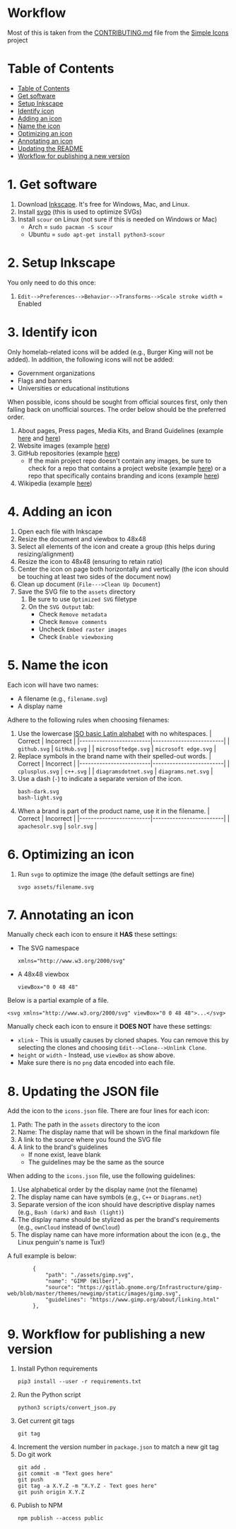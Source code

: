 # Workflow

Most of this is taken from the [CONTRIBUTING.md](https://github.com/simple-icons/simple-icons/blob/develop/CONTRIBUTING.md) file from the [Simple Icons](https://simpleicons.org/) project

# Table of Contents
- [Table of Contents](#table-of-contents)
- [Get software](#1-get-software)
- [Setup Inkscape](#2-setup-inkscape)
- [Identify icon](#3-identify-icon)
- [Adding an icon](#4-adding-an-icon)
- [Name the icon](#5-name-the-icon)
- [Optimizing an icon](#6-optimizing-an-icon)
- [Annotating an icon](#7-annotating-an-icon)
- [Updating the README](#8-updating-the-readme)
- [Workflow for publishing a new version](#9-workflow-for-publishing-a-new-version)

# 1. Get software

1. Download [Inkscape](https://inkscape.org/). It's free for Windows, Mac, and Linux.
1. Install [svgo](https://github.com/svg/svgo) (this is used to optimize SVGs)
1. Install `scour` on Linux (not sure if this is needed on Windows or Mac)
    - Arch = `sudo pacman -S scour`
    - Ubuntu = `sudo apt-get install python3-scour`

# 2. Setup Inkscape

You only need to do this once:

1. `Edit-->Preferences-->Behavior-->Transforms-->Scale stroke width` = Enabled

# 3. Identify icon

Only homelab-related icons will be added (e.g., Burger King will not be added). In addition, the following icons will not be added:

- Government organizations 
- Flags and banners
- Universities or educational institutions

When possible, icons should be sought from official sources first, only then falling back on unofficial sources. The order below should be the preferred order.

1. About pages, Press pages, Media Kits, and Brand Guidelines (example [here](https://github.com/logos) and [here](https://www.hashicorp.com/brand))
1. Website images (example [here](https://gohugo.io/))
1. GitHub repositories (example [here](https://github.com/kubernetes/kubernetes/blob/master/logo/logo.svg))
    - If the main project repo doesn't contain any images, be sure to check for a repo that contains a project website (example [here](https://github.com/lxc/linuxcontainers.org/blob/master/static/img/containers.svg)) or a repo that specifically contains branding and icons (example [here](https://github.com/miniflux/logo/blob/master/icon.svg))
1. Wikipedia (example [here](https://en.wikipedia.org/wiki/OpenZFS))

# 4. Adding an icon

1. Open each file with Inkscape
1. Resize the document and viewbox to 48x48
1. Select all elements of the icon and create a group (this helps during resizing/alignment)
1. Resize the icon to 48x48 (ensuring to retain ratio)
1. Center the icon on page both horizontally and vertically (the icon should be touching at least two sides of the document now)
1. Clean up document (`File--->Clean Up Document`)
1. Save the SVG file to the `assets` directory
    1. Be sure to use `Optimized SVG` filetype
    1. On the `SVG Output` tab:
       - Check `Remove metadata`
       - Check `Remove comments`
       - Uncheck `Embed raster images`
       - Check `Enable viewboxing`

# 5. Name the icon

Each icon will have two names:
- A filename (e.g., `filename.svg`)
- A display name

Adhere to the following rules when choosing filenames:

1. Use the lowercase [ISO basic Latin alphabet](https://en.wikipedia.org/wiki/ISO_basic_Latin_alphabet) with no whitespaces.
   | Correct                 | Incorrect               |
   |-------------------------|-------------------------|
   | `github.svg`            | `GitHub.svg`            |
   | `microsoftedge.svg`     | `microsoft edge.svg`    |
1. Replace symbols in the brand name with their spelled-out words.
   | Correct                 | Incorrect               |
   |-------------------------|-------------------------|
   | `cplusplus.svg`         | `c++.svg`               |
   | `diagramsdotnet.svg`    | `diagrams.net.svg`      |
1. Use a dash (`-`) to indicate a separate version of the icon.
   ```
   bash-dark.svg
   bash-light.svg
   ```
1. When a brand is part of the product name, use it in the filename.
   | Correct                 | Incorrect               |
   |-------------------------|-------------------------|
   | `apachesolr.svg`        | `solr.svg`              |

# 6. Optimizing an icon

1. Run `svgo` to optimize the image (the default settings are fine) 
   ```
   svgo assets/filename.svg
   ```

# 7. Annotating an icon

Manually check each icon to ensure it **HAS** these settings:

- The SVG namespace
    ```
    xmlns="http://www.w3.org/2000/svg"
    ```
- A 48x48 viewbox
    ```
    viewBox="0 0 48 48"
    ```

Below is a partial example of a file.
```
<svg xmlns="http://www.w3.org/2000/svg" viewBox="0 0 48 48">...</svg>
```

Manually check each icon to ensure it **DOES NOT** have these settings:

- `xlink` - This is usually causes by cloned shapes. You can remove this by selecting the clones and choosing `Edit-->Clone-->Unlink Clone`.
- `height` or `width` - Instead, use `viewBox` as show above.
- Make sure there is no `png` data encoded into each file.

# 8. Updating the JSON file

Add the icon to the `icons.json` file. There are four lines for each icon:

1. Path: The path in the `assets` directory to the icon
1. Name: The display name that will be shown in the final markdown file
1. A link to the source where you found the SVG file
1. A link to the brand's guidelines
    - If none exist, leave blank
    - The guidelines may be the same as the source

When adding to the `icons.json` file, use the following guidelines:

1. Use alphabetical order by the display name (not the filename)
1. The display name can have symbols (e.g., `C++` or `Diagrams.net`)
1. Separate version of the icon should have descriptive display names (e.g., `Bash (dark)` and `Bash (light)`)
1. The display name should be stylized as per the brand's requirements (e.g., `ownCloud` instead of `OwnCloud`)
1. The display name can have more information about the icon (e.g., the Linux penguin's name is Tux!)

A full example is below:

```
        {
            "path": "./assets/gimp.svg",
            "name": "GIMP (Wilber)",
            "source": "https://gitlab.gnome.org/Infrastructure/gimp-web/blob/master/themes/newgimp/static/images/gimp.svg",
            "guidelines": "https://www.gimp.org/about/linking.html"
        },
```

# 9. Workflow for publishing a new version

1. Install Python requirements
    ```
    pip3 install --user -r requirements.txt
    ```
1. Run the Python script 
    ```
    python3 scripts/convert_json.py
    ```
1. Get current git tags
   ```
   git tag
   ```
1. Increment the version number in `package.json` to match a new git tag
1. Do git work
    ```
    git add .
    git commit -m "Text goes here"
    git push
    git tag -a X.Y.Z -m "X.Y.Z - Text goes here"
    git push origin X.Y.Z
    ```
1. Publish to NPM
   ```
   npm publish --access public
   ```